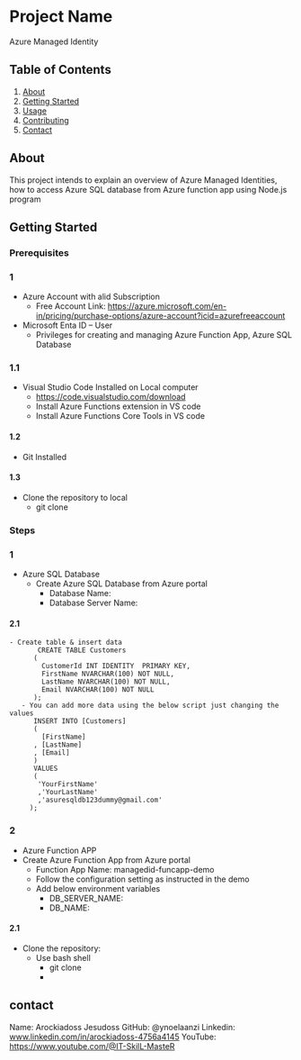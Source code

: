 # Project Name
Azure Managed Identity



## Table of Contents
1. [About](#about)
2. [Getting Started](#getting-started)
3. [Usage](#usage)
4. [Contributing](#contributing)
5. [Contact](#contact)


## About
This project intends to explain an overview of Azure Managed Identities, how to access Azure SQL database from Azure function app using Node.js program  

## Getting Started
### Prerequisites
### 1
- Azure Account with alid Subscription
  - Free Account Link: https://azure.microsoft.com/en-in/pricing/purchase-options/azure-account?icid=azurefreeaccount
- Microsoft Enta ID – User
  - Privileges for creating and managing Azure Function App, Azure SQL Database
### 1.1
- Visual Studio Code Installed on Local computer
  - https://code.visualstudio.com/download
  - Install Azure Functions extension in VS code
  - Install Azure Functions Core Tools in VS code
#### 1.2  
- Git Installed
#### 1.3
- Clone the repository to local
  - git clone

### Steps
### 1
- Azure SQL Database
  - Create Azure SQL Database from Azure portal
    - Database Name: <Your DB Server Name>   
    - Database Server Name: <Your DB Name>
 #### 2.1 
    - Create table & insert data
           CREATE TABLE Customers
          (
            CustomerId INT IDENTITY  PRIMARY KEY,
            FirstName NVARCHAR(100) NOT NULL,
            LastName NVARCHAR(100) NOT NULL,
            Email NVARCHAR(100) NOT NULL
          );
       - You can add more data using the below script just changing the values
          INSERT INTO [Customers]
          (
            [FirstName]
          , [LastName]
          , [Email]
          )
          VALUES
          (
           'YourFirstName'
           ,'YourLastName'
           ,'asuresqldb123dummy@gmail.com'
         );
### 2
- Azure Function APP
- Create Azure Function App from Azure portal
  - Function App Name: managedid-funcapp-demo
  - Follow the configuration setting as instructed in the demo
  - Add below environment variables
    - DB_SERVER_NAME:<Your DB Server Name> 
    - DB_NAME: <Your DB Name>
 #### 2.1
 - Clone the repository:
    - Use bash shell
      - git clone
      - 

## contact
Name: Arockiadoss Jesudoss
GitHub: @ynoelaanzi
Linkedin: www.linkedin.com/in/arockiadoss-4756a4145
YouTube: https://www.youtube.com/@IT-SkilL-MasteR

